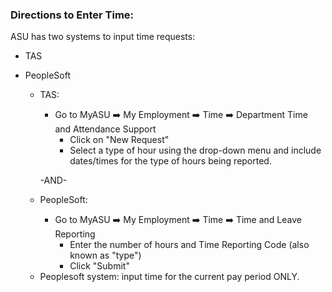 ### Directions to Enter Time:     

ASU has two systems to input time requests: 
  + TAS 
  + PeopleSoft 

    + TAS: 
      * Go to MyASU ➡️ My Employment ➡️ Time ➡️ Department Time and Attendance Support 
        * Click on "New Request" 
        * Select a type of hour using the drop-down menu and include dates/times for the type of hours being reported.      
        
      -AND- 
      
     + PeopleSoft: 
        * Go to MyASU ➡️ My Employment ➡️ Time ➡️ Time and Leave Reporting 
          * Enter the number of hours and Time Reporting Code (also known as "type") 
          * Click "Submit" 
      * Peoplesoft system: input time for the current pay period ONLY.  
     
